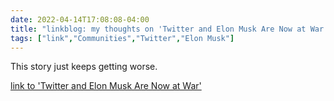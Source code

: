 ```yaml
---
date: 2022-04-14T17:08:08-04:00
title: "linkblog: my thoughts on 'Twitter and Elon Musk Are Now at War'"
tags: ["link","Communities","Twitter","Elon Musk"]
---
```

This story just keeps getting worse.
 
[link to 'Twitter and Elon Musk Are Now at War'](https://www.vice.com/en/article/jgm3pk/twitter-and-elon-musk-are-now-at-war)
